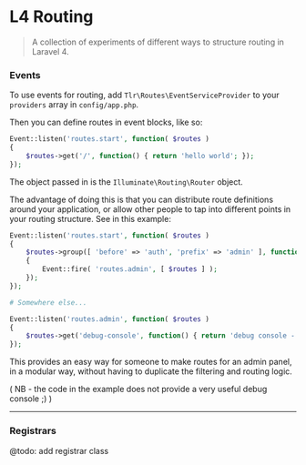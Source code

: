 L4 Routing
==========

> A collection of experiments of different ways to structure routing in Laravel 4.

### Events

To use events for routing, add `Tlr\Routes\EventServiceProvider` to your `providers` array in `config/app.php`.

Then you can define routes in event blocks, like so:

```php
Event::listen('routes.start', function( $routes )
{
	$routes->get('/', function() { return 'hello world'; });
});
```

The object passed in is the `Illuminate\Routing\Router` object.

The advantage of doing this is that you can distribute route definitions around your application, or allow other people to tap into different points in your routing structure. See in this example:

```php
Event::listen('routes.start', function( $routes )
{
	$routes->group([ 'before' => 'auth', 'prefix' => 'admin' ], function() use ( $routes )
	{
		Event::fire( 'routes.admin', [ $routes ] );
	});
});

# Somewhere else...

Event::listen('routes.admin', function( $routes )
{
	$routes->get('debug-console', function() { return 'debug console - admins only!'; });
});

```

This provides an easy way for someone to make routes for an admin panel, in a modular way, without having to duplicate the filtering and routing logic.

( NB - the code in the example does not provide a very useful debug console ;) )

* * * * *

### Registrars

@todo: add registrar class
